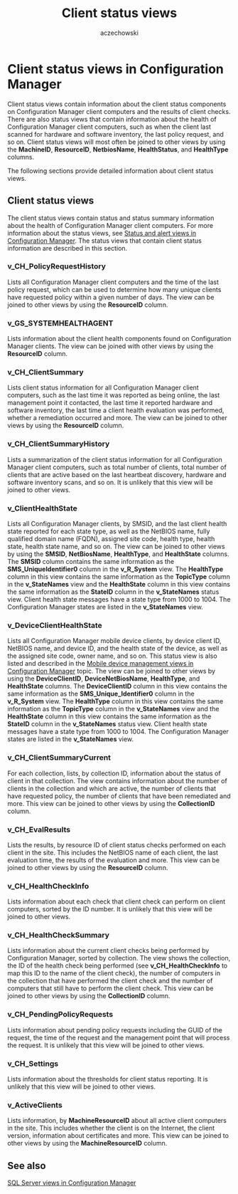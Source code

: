 ﻿---
title: Client status views
titleSuffix: Configuration Manager
description: Information about the client status components on Configuration Manager client computers.
ms.date: 04/30/2019
ms.prod: configuration-manager
ms.technology: configmgr-other #app client compliance hybrid osd protect sum
ms.topic: conceptual
ms.collection: M365-identity-device-management
ms.assetid: 9f7f8cc5-8173-4a3d-be97-02c1686a3751
author: aczechowski
ms.author: aaroncz
manager: dougeby
---

# Client status views in Configuration Manager

Client status views contain information about the client status components on Configuration Manager client computers and the results of client checks. There are also status views that contain information about the health of Configuration Manager client computers, such as when the client last scanned for hardware and software inventory, the last policy request, and so on. Client status views will most often be joined to other views by using the **MachineID**, **ResourceID**, **NetbiosName**, **HealthStatus**, and **HealthType** columns.

The following sections provide detailed information about client status views.

## Client status views

The client status views contain status and status summary information about the health of Configuration Manager client computers. For more information about the status views, see [Status and alert views in Configuration Manager](status-alert-views-configuration-manager.md). The status views that contain client status information are described in this section.

### v_CH_PolicyRequestHistory

Lists all Configuration Manager client computers and the time of the last policy request, which can be used to determine how many unique clients have requested policy within a given number of days.
The view can be joined to other views by using the **ResourceID** column.
 
### v_GS_SYSTEMHEALTHAGENT

Lists information about the client health components found on Configuration Manager clients.
The view can be joined with other views by using the **ResourceID** column.

### v_CH_ClientSummary

Lists client status information for all Configuration Manager client computers, such as the last time it was reported as being online, the last management point it contacted, the last time it reported hardware and software inventory, the last time a client health evaluation was performed, whether a remediation occurred and more.
The view can be joined to other views by using the **ResourceID** column.
 
### v_CH_ClientSummaryHistory

Lists a summarization of the client status information for all Configuration Manager client computers, such as total number of clients, total number of clients that are active based on the last heartbeat discovery, hardware and software inventory scans, and so on.
It is unlikely that this view will be joined to other views.
 
### v_ClientHealthState

Lists all Configuration Manager clients, by SMSID, and the last client health state reported for each state type, as well as the NetBIOS name, fully qualified domain name (FQDN), assigned site code, health type, health state, health state name, and so on.
The view can be joined to other views by using the **SMSID**, **NetBiosName**, **HealthType**, and **HealthState** columns. The **SMSID** column contains the same information as the **SMS_UniqueIdentifier0** column in the **v_R_System** view. The **HealthType** column in this view contains the same information as the **TopicType** column in the **v_StateNames** view and the **HealthState** column in this view contains the same information as the **StateID** column in the **v_StateNames** status view. Client health state messages have a state type from 1000 to 1004. The Configuration Manager states are listed in the **v_StateNames** view.
 
### v_DeviceClientHealthState

Lists all Configuration Manager mobile device clients, by device client ID, NetBIOS name, and device ID, and the health state of the device, as well as the assigned site code, owner name, and so on. This status view is also listed and described in the [Mobile device management views in Configuration Manager](mobile-device-management-views-configuration-manager.md) topic.
The view can be joined to other views by using the **DeviceClientID**, **DeviceNetBiosName**, **HealthType**, and **HealthState** columns. The **DeviceClientID** column in this view contains the same information as the **SMS_Unique_Identifier0** column in the **v_R_System** view. The **HealthType** column in this view contains the same information as the **TopicType** column in the **v_StateNames** view and the **HealthState** column in this view contains the same information as the **StateID** column in the **v_StateNames** status view. Client health state messages have a state type from 1000 to 1004. The Configuration Manager states are listed in the **v_StateNames** view.
 
### v_CH_ClientSummaryCurrent

For each collection, lists, by collection ID, information about the status of client in that collection. The view contains information about the number of clients in the collection and which are active, the number of clients that have requested policy, the number of clients that have been remediated and more.
This view can be joined to other views by using the **CollectionID** column.

### v_CH_EvalResults

Lists the results, by resource ID of client status checks performed on each client in the site. This includes the NetBIOS name of each client, the last evaluation time, the results of the evaluation and more.
This view can be joined to other views by using the **ResourceID** column.

### v_CH_HealthCheckInfo

Lists information about each check that client check can perform on client computers, sorted by the ID number.
It is unlikely that this view will be joined to other views.

### v_CH_HealthCheckSummary

Lists information about the current client checks being performed by Configuration Manager, sorted by collection. The view shows the collection, the ID of the health check being performed (see **v_CH_HealthCheckInfo** to map this ID to the name of the client check), the number of computers in the collection that have performed the client check and the number of computers that still have to perform the client check.
This view can be joined to other views by using the **CollectionID** column.
 
### v_CH_PendingPolicyRequests

Lists information about pending policy requests including the GUID of the request, the time of the request and the management point that will process the request.
It is unlikely that this view will be joined to other views.

### v_CH_Settings

Lists information about the thresholds for client status reporting.
It is unlikely that this view will be joined to other views.

### v_ActiveClients

Lists information, by **MachineResourceID** about all active client computers in the site. This includes whether the client is on the Internet, the client version, information about certificates and more.
This view can be joined to other views by using the **MachineResourceID** column.

## See also

[SQL Server views in Configuration Manager](sql-server-views-configuration-manager.md)  
